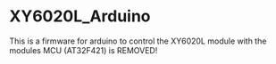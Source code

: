# XY6020L_Arduino
This is a firmware for arduino to control the XY6020L module with the modules MCU (AT32F421) is REMOVED!
